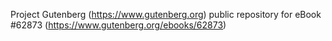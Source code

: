 Project Gutenberg (https://www.gutenberg.org) public repository for eBook #62873 (https://www.gutenberg.org/ebooks/62873)
